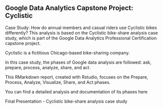 ## Google Data Analytics Capstone Project: Cyclistic

Case Study: How do annual members and casual riders use Cyclistic bikes differently?
This analysis is based on the Cyclistic bike-share analysis case study, which is part of the Google Data Analytics Professional Certification capstone project.

Cyclistic is a fictitious Chicago-based bike-sharing company.

In this case study, the phases of Google data analysis are followed: ask, prepare, process, analyze, share, and act.

This RMarkdown report, created with Rstudio, focuses on the Prepare, Process, Analyze, Visualize, Share, and Act phases.

You can find a detailed analysis and documentation of its phases here

Final Presentation - Cyclistic bike-share analysis case study
